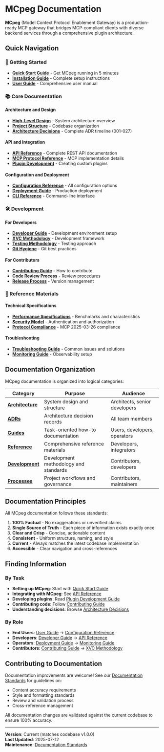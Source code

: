# MCpeg Documentation

**MCpeg** (Model Context Protocol Enablement Gateway) is a production-ready MCP gateway that bridges MCP-compliant clients with diverse backend services through a comprehensive plugin architecture.

## Quick Navigation

### 🚀 Getting Started
- **[Quick Start Guide](guides/quick-start.md)** - Get MCpeg running in 5 minutes
- **[Installation Guide](guides/installation.md)** - Complete setup instructions
- **[User Guide](guides/user-guide.md)** - Comprehensive user manual

### 📚 Core Documentation

#### Architecture and Design
- **[High-Level Design](architecture/high-level-design.md)** - System architecture overview
- **[Project Structure](architecture/project-structure.md)** - Codebase organization
- **[Architecture Decisions](adrs/README.md)** - Complete ADR timeline (001-027)

#### API and Integration
- **[API Reference](reference/api-reference.md)** - Complete REST API documentation
- **[MCP Protocol Reference](reference/mcp-protocol.md)** - MCP implementation details
- **[Plugin Development](guides/plugin-development.md)** - Creating custom plugins

#### Configuration and Deployment
- **[Configuration Reference](reference/configuration.md)** - All configuration options
- **[Deployment Guide](guides/deployment.md)** - Production deployment
- **[CLI Reference](reference/cli-reference.md)** - Command-line interface

### 🛠️ Development

#### For Developers
- **[Developer Guide](guides/developer-guide.md)** - Development environment setup
- **[XVC Methodology](development/xvc-methodology.md)** - Development framework
- **[Testing Methodology](development/testing-methodology.md)** - Testing approach
- **[Git Hygiene](development/git-hygiene.md)** - Git best practices

#### For Contributors
- **[Contributing Guide](processes/contributing.md)** - How to contribute
- **[Code Review Process](processes/code-review.md)** - Review procedures
- **[Release Process](processes/release-process.md)** - Version management

### 📖 Reference Materials

#### Technical Specifications
- **[Performance Specifications](reference/performance.md)** - Benchmarks and characteristics
- **[Security Model](reference/security-model.md)** - Authentication and authorization
- **[Protocol Compliance](reference/protocol-compliance.md)** - MCP 2025-03-26 compliance

#### Troubleshooting
- **[Troubleshooting Guide](guides/troubleshooting.md)** - Common issues and solutions
- **[Monitoring Guide](guides/monitoring.md)** - Observability setup

## Documentation Organization

MCpeg documentation is organized into logical categories:

| Category | Purpose | Audience |
|----------|---------|----------|
| **[Architecture](architecture/README.md)** | System design and structure | Architects, senior developers |
| **[ADRs](adrs/README.md)** | Architecture decision records | All team members |
| **[Guides](guides/README.md)** | Task-oriented how-to documentation | Users, developers, operators |
| **[Reference](reference/README.md)** | Comprehensive reference materials | Developers, integrators |
| **[Development](development/README.md)** | Development methodology and standards | Contributors, developers |
| **[Processes](processes/README.md)** | Project workflows and governance | Contributors, maintainers |

## Documentation Principles

All MCpeg documentation follows these standards:

1. **100% Factual** - No exaggerations or unverified claims
2. **Single Source of Truth** - Each piece of information exists exactly once
3. **Clear and Crisp** - Concise, actionable content
4. **Consistent** - Uniform structure, naming, and style
5. **Current** - Always matches the latest codebase implementation
6. **Accessible** - Clear navigation and cross-references

## Finding Information

### By Task
- **Setting up MCpeg**: Start with [Quick Start Guide](guides/quick-start.md)
- **Integrating with MCpeg**: See [API Reference](reference/api-reference.md)
- **Developing plugins**: Read [Plugin Development Guide](guides/plugin-development.md)
- **Contributing code**: Follow [Contributing Guide](processes/contributing.md)
- **Understanding decisions**: Browse [Architecture Decisions](adrs/README.md)

### By Role
- **End Users**: [User Guide](guides/user-guide.md) → [Configuration Reference](reference/configuration.md)
- **Developers**: [Developer Guide](guides/developer-guide.md) → [API Reference](reference/api-reference.md)
- **Operators**: [Deployment Guide](guides/deployment.md) → [Monitoring Guide](guides/monitoring.md)
- **Contributors**: [Contributing Guide](processes/contributing.md) → [XVC Methodology](development/xvc-methodology.md)

## Contributing to Documentation

Documentation improvements are welcome! See our [Documentation Standards](processes/documentation-standards.md) for guidelines on:
- Content accuracy requirements
- Style and formatting standards
- Review and validation process
- Cross-reference management

All documentation changes are validated against the current codebase to ensure 100% accuracy.

---

**Version**: Current (matches codebase v1.0.0)  
**Last Updated**: 2025-07-12  
**Maintenance**: [Documentation Standards](processes/documentation-standards.md)